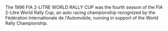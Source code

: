 The 1996 FIA 2-LITRE WORLD RALLY CUP was the fourth season of the FIA 2-Litre World Rally Cup, an auto racing championship recognized by the Fédération Internationale de l'Automobile, running in support of the World Rally Championship.
